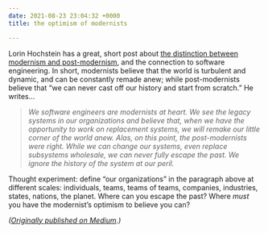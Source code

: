 ```yaml
---
date: 2021-08-23 23:04:32 +0000
title: the optimism of modernists

---
```

Lorin Hochstein has a great, short post about [the distinction between modernism and post-modernism](https://surfingcomplexity.blog/2021/08/20/modernists-trapped-in-a-post-modern-universe/), and the connection to software engineering. In short, modernists believe that the world is turbulent and dynamic, and can be constantly remade anew; while post-modernists believe that “we can never cast off our history and start from scratch.” He writes…

> _We software engineers are modernists at heart. We see the legacy systems in our organizations and believe that, when we have the opportunity to work on replacement systems, we will remake our little corner of the world anew. Alas, on this point, the post-modernists were right. While we can change our systems, even replace subsystems wholesale, we can never fully escape the past. We ignore the history of the system at our peril._

Thought experiment: define “our organizations” in the paragraph above at different scales: individuals, teams, teams of teams, companies, industries, states, nations, the planet. Where can you escape the past? Where _must_ you have the modernist’s optimism to believe you can?

_(_[_Originally published on Medium_](https://sippey.medium.com/the-optimism-of-modernists-c747137056c4)_.)_